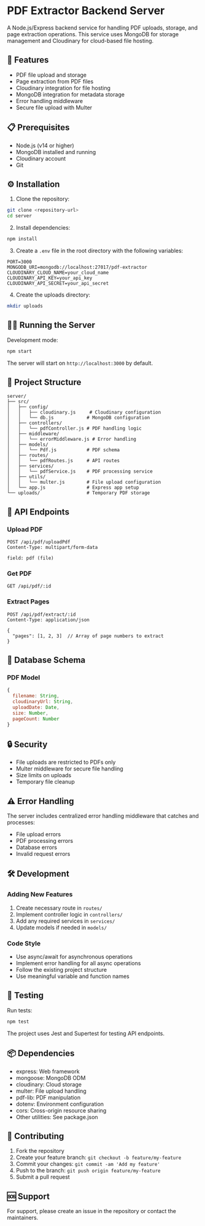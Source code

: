 # PDF Extractor Backend Server

A Node.js/Express backend service for handling PDF uploads, storage, and page extraction operations. This service uses MongoDB for storage management and Cloudinary for cloud-based file hosting.

## 🚀 Features

- PDF file upload and storage
- Page extraction from PDF files
- Cloudinary integration for file hosting
- MongoDB integration for metadata storage
- Error handling middleware
- Secure file upload with Multer

## 📋 Prerequisites

- Node.js (v14 or higher)
- MongoDB installed and running
- Cloudinary account
- Git

## ⚙️ Installation

1. Clone the repository:
```bash
git clone <repository-url>
cd server
```

2. Install dependencies:
```bash
npm install
```

3. Create a `.env` file in the root directory with the following variables:
```env
PORT=3000
MONGODB_URI=mongodb://localhost:27017/pdf-extractor
CLOUDINARY_CLOUD_NAME=your_cloud_name
CLOUDINARY_API_KEY=your_api_key
CLOUDINARY_API_SECRET=your_api_secret
```

4. Create the uploads directory:
```bash
mkdir uploads
```

## 🏃‍♂️ Running the Server

Development mode:
```bash
npm start
```

The server will start on `http://localhost:3000` by default.

## 📁 Project Structure

```
server/
├── src/
│   ├── config/
│   │   ├── cloudinary.js     # Cloudinary configuration
│   │   └── db.js            # MongoDB configuration
│   ├── controllers/
│   │   └── pdfController.js # PDF handling logic
│   ├── middleware/
│   │   └── errorMiddleware.js # Error handling
│   ├── models/
│   │   └── Pdf.js           # PDF schema
│   ├── routes/
│   │   └── pdfRoutes.js     # API routes
│   ├── services/
│   │   └── pdfService.js    # PDF processing service
│   ├── utils/
│   │   └── multer.js        # File upload configuration
│   └── app.js               # Express app setup
└── uploads/                 # Temporary PDF storage
```

## 🔗 API Endpoints

### Upload PDF
```http
POST /api/pdf/uploadPdf
Content-Type: multipart/form-data

field: pdf (file)
```

### Get PDF
```http
GET /api/pdf/:id
```

### Extract Pages
```http
POST /api/pdf/extract/:id
Content-Type: application/json

{
  "pages": [1, 2, 3]  // Array of page numbers to extract
}
```

## 💾 Database Schema

### PDF Model
```javascript
{
  filename: String,
  cloudinaryUrl: String,
  uploadDate: Date,
  size: Number,
  pageCount: Number
}
```

## 🔒 Security

- File uploads are restricted to PDFs only
- Multer middleware for secure file handling
- Size limits on uploads
- Temporary file cleanup

## ⚠️ Error Handling

The server includes centralized error handling middleware that catches and processes:
- File upload errors
- PDF processing errors
- Database errors
- Invalid request errors

## 🛠 Development

### Adding New Features

1. Create necessary route in `routes/`
2. Implement controller logic in `controllers/`
3. Add any required services in `services/`
4. Update models if needed in `models/`

### Code Style

- Use async/await for asynchronous operations
- Implement error handling for all async operations
- Follow the existing project structure
- Use meaningful variable and function names

## 🧪 Testing

Run tests:
```bash
npm test
```

The project uses Jest and Supertest for testing API endpoints.

## 📦 Dependencies

- express: Web framework
- mongoose: MongoDB ODM
- cloudinary: Cloud storage
- multer: File upload handling
- pdf-lib: PDF manipulation
- dotenv: Environment configuration
- cors: Cross-origin resource sharing
- Other utilities: See package.json

## 🤝 Contributing

1. Fork the repository
2. Create your feature branch: `git checkout -b feature/my-feature`
3. Commit your changes: `git commit -am 'Add my feature'`
4. Push to the branch: `git push origin feature/my-feature`
5. Submit a pull request


## 🆘 Support

For support, please create an issue in the repository or contact the maintainers.